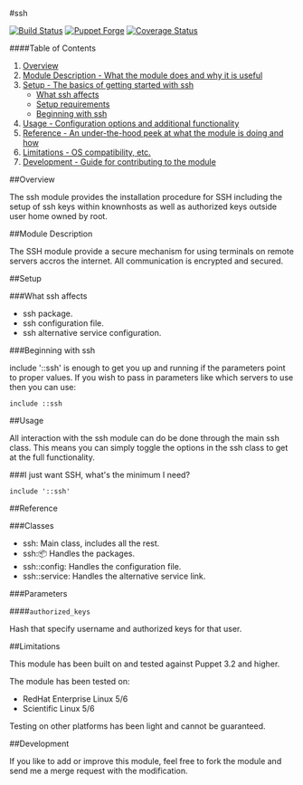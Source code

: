 #ssh

[![Build Status](https://travis-ci.org/thbe/puppet-ssh.png?branch=master)](https://travis-ci.org/thbe/puppet-ssh)
[![Puppet Forge](https://img.shields.io/puppetforge/v/thbe/ssh.svg)](https://forge.puppetlabs.com/thbe/ssh)
[![Coverage Status](https://coveralls.io/repos/thbe/puppet-ssh/badge.svg?branch=master&service=github)](https://coveralls.io/github/thbe/puppet-ssh?branch=master)

####Table of Contents

1. [Overview](#overview)
2. [Module Description - What the module does and why it is useful](#module-description)
3. [Setup - The basics of getting started with ssh](#setup)
    * [What ssh affects](#what-ssh-affects)
    * [Setup requirements](#setup-requirements)
    * [Beginning with ssh](#beginning-with-ssh)
4. [Usage - Configuration options and additional functionality](#usage)
5. [Reference - An under-the-hood peek at what the module is doing and how](#reference)
5. [Limitations - OS compatibility, etc.](#limitations)
6. [Development - Guide for contributing to the module](#development)


##Overview

The ssh module provides the installation procedure for SSH including the setup of ssh keys
within knownhosts as well as authorized keys outside user home owned by root.

##Module Description

The SSH module provide a secure mechanism for using terminals on remote servers
accros the internet. All communication is encrypted and secured.


##Setup

###What ssh affects

* ssh package.
* ssh configuration file.
* ssh alternative service configuration.

###Beginning with ssh

include '::ssh' is enough to get you up and running if the parameters point to
proper values.  If you wish to pass in parameters like which servers to use then you
can use:

```puppet
include ::ssh
```


##Usage

All interaction with the ssh module can do be done through the main ssh class.
This means you can simply toggle the options in the ssh class to get at the full
functionality.

###I just want SSH, what's the minimum I need?

```puppet
include '::ssh'
```


##Reference

###Classes

* ssh: Main class, includes all the rest.
* ssh::package: Handles the packages.
* ssh::config: Handles the configuration file.
* ssh::service: Handles the alternative service link.

###Parameters

####`authorized_keys`

Hash that specify username and authorized keys for that user.


##Limitations

This module has been built on and tested against Puppet 3.2 and higher.

The module has been tested on:

* RedHat Enterprise Linux 5/6
* Scientific Linux 5/6

Testing on other platforms has been light and cannot be guaranteed.


##Development

If you like to add or improve this module, feel free to fork the module and send
me a merge request with the modification.

